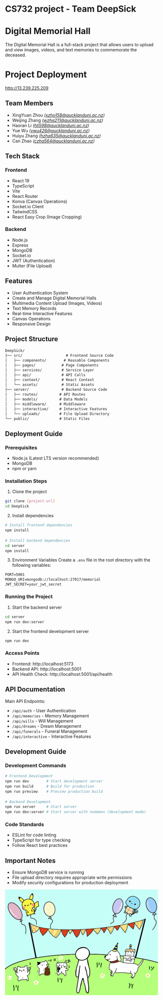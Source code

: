 # CS732 project - Team DeepSick

# Digital Memorial Hall

The Digital Memorial Hall is a full-stack project that allows users to upload and view images, videos, and text memories to commemorate the deceased.

# Project Deployment
http://13.239.225.209

## Team Members
- XingYuan Zhou _(xzho158@aucklanduni.ac.nz)_
- Weijing Zhang _(wzha211@aucklanduni.ac.nz)_
- Haoran Li _(hli598@aucklanduni.ac.nz)_
- Yue Wu _(ywu426@aucklanduni.ac.nz)_
- Huiyu Zhang _(hzha635@aucklanduni.ac.nz)_
- Can Zhao _(czha564@aucklanduni.ac.nz)_

## Tech Stack

### Frontend
- React 19
- TypeScript
- Vite
- React Router
- Konva (Canvas Operations)
- Socket.io Client
- TailwindCSS
- React Easy Crop (Image Cropping)

### Backend
- Node.js
- Express
- MongoDB
- Socket.io
- JWT (Authentication)
- Multer (File Upload)

## Features

- User Authentication System
- Create and Manage Digital Memorial Halls
- Multimedia Content Upload (Images, Videos)
- Text Memory Records
- Real-time Interactive Features
- Canvas Operations
- Responsive Design

## Project Structure

```
DeepSick/
├── src/                    # Frontend Source Code
│   ├── components/        # Reusable Components
│   ├── pages/            # Page Components
│   ├── services/         # Service Layer
│   ├── api/              # API Calls
│   ├── context/          # React Context
│   └── assets/           # Static Assets
├── server/               # Backend Source Code
│   ├── routes/          # API Routes
│   ├── models/          # Data Models
│   ├── middleware/      # Middleware
│   ├── interactive/     # Interactive Features
│   └── uploads/         # File Upload Directory
└── public/              # Static Files
```

## Deployment Guide

### Prerequisites
- Node.js (Latest LTS version recommended)
- MongoDB
- npm or yarn

### Installation Steps

1. Clone the project
```bash
git clone [project-url]
cd DeepSick
```

2. Install dependencies
```bash
# Install frontend dependencies
npm install

# Install backend dependencies
cd server
npm install
```

3. Environment Variables
Create a `.env` file in the root directory with the following variables:
```
PORT=5001
MONGO_URI=mongodb://localhost:27017/memorial
JWT_SECRET=your_jwt_secret
```

### Running the Project

1. Start the backend server
```bash
cd server
npm run dev:server
```

2. Start the frontend development server
```bash
npm run dev
```

### Access Points
- Frontend: http://localhost:5173
- Backend API: http://localhost:5001
- API Health Check: http://localhost:5001/api/health

## API Documentation

Main API Endpoints:
- `/api/auth` - User Authentication
- `/api/memories` - Memory Management
- `/api/wills` - Will Management
- `/api/dreams` - Dream Management
- `/api/funerals` - Funeral Management
- `/api/interactive` - Interactive Features

## Development Guide

### Development Commands
```bash
# Frontend Development
npm run dev        # Start development server
npm run build      # Build for production
npm run preview    # Preview production build

# Backend Development
npm run server     # Start server
npm run dev:server # Start server with nodemon (development mode)
```

### Code Standards
- ESLint for code linting
- TypeScript for type checking
- Follow React best practices

## Important Notes
- Ensure MongoDB service is running
- File upload directory requires appropriate write permissions
- Modify security configurations for production deployment

![](./image.png) 
